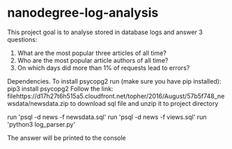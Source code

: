 # nanodegree-log-analysis
This project goal is to analyse stored in database logs and answer 3 questions:
1. What are the most popular three articles of all time?
2. Who are the most popular article authors of all time?
3. On which days did more than 1% of requests lead to errors?

Dependencies.
To install psycopg2 run (make sure you have pip installed):
pip3 install psycopg2
Follow the link:
filehttps://d17h27t6h515a5.cloudfront.net/topher/2016/August/57b5f748_newsdata/newsdata.zip
to download sql file and unzip it to project directory

run 'psql -d news -f newsdata.sql'
run 'psql -d news -f views.sql'
run 'python3 log_parser.py'

The answer will be printed to the console